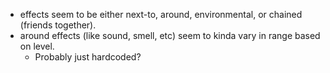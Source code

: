 
- effects seem to be either next-to, around, environmental, or chained (friends together).
- around effects (like sound, smell, etc) seem to kinda vary in range based on level. 
    - Probably just hardcoded?